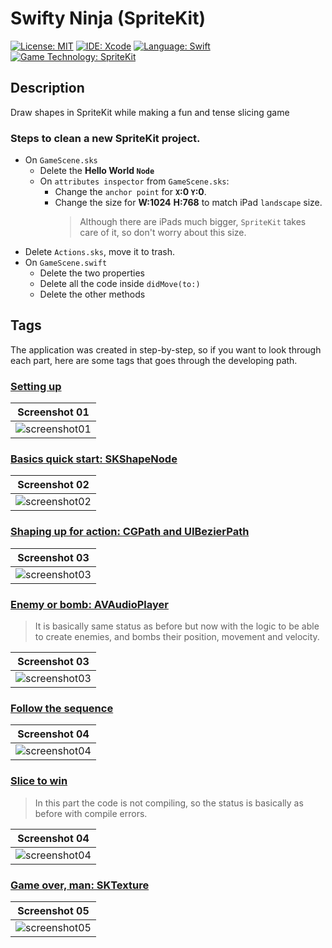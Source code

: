 # Swifty Ninja (SpriteKit)
[![License: MIT](https://img.shields.io/badge/License-MIT-yellow.svg)](https://opensource.org/licenses/MIT)
[![IDE: Xcode](https://img.shields.io/badge/IDE-Xcode%2011-blue.svg)](https://developer.apple.com/xcode/)
[![Language: Swift](https://img.shields.io/badge/Language-Swift-red.svg)](https://swift.org/blog/)
[![Game Technology: SpriteKit](https://img.shields.io/badge/Game%20Technology-SpriteKit-purple)](https://developer.apple.com/spritekit/)

## Description
Draw shapes in SpriteKit while making a fun and tense slicing game

### Steps to clean a new SpriteKit project.
* On `GameScene.sks`
  * Delete the **Hello World `Node`**
  * On `attributes inspector` from `GameScene.sks`:
    * Change the `anchor point` for **`X`:0 `Y`:0**.
    * Change the size for **W:1024** **H:768** to match iPad `landscape` size.
        > Although there are iPads much bigger, `SpriteKit` takes care of it, so don't worry about this size.
* Delete `Actions.sks`, move it to trash.
* On `GameScene.swift`
  * Delete the two properties
  * Delete all the code inside `didMove(to:)`
  * Delete the other methods

## Tags
The application was created in step-by-step, so if you want to look through each part, here are some tags that goes through the developing path.

### [Setting up](https://github.com/fdorado985/SwiftyNinja/tree/setting-up)
| Screenshot 01 |
| ------------- |
| ![screenshot01](.screenshots/screenshot01.png) |

### [Basics quick start: SKShapeNode](https://github.com/fdorado985/SwiftyNinja/tree/basics-quick-start-skshapenode)
| Screenshot 02 |
| ------------- |
| ![screenshot02](.screenshots/screenshot02.png) |

### [Shaping up for action: CGPath and UIBezierPath](https://github.com/fdorado985/SwiftyNinja/tree/shaping-up-for-action-cgpath-and-uibezierpath)
| Screenshot 03 |
| ------------- |
| ![screenshot03](.screenshots/screenshot03.png) |

### [Enemy or bomb: AVAudioPlayer](https://github.com/fdorado985/SwiftyNinja/tree/enemy-or-bomb-avaudioplayer)
> It is basically same status as before but now with the logic to be able to create enemies, and bombs their position, movement and velocity.

| Screenshot 03 |
| ------------- |
| ![screenshot03](.screenshots/screenshot03.png) |

### [Follow the sequence](https://github.com/fdorado985/SwiftyNinja/tree/follow-the-sequence)
| Screenshot 04 |
| ------------- |
| ![screenshot04](.screenshots/screenshot04.png) |

### [Slice to win](https://github.com/fdorado985/SwiftyNinja/tree/slice-to-win)
> In this part the code is not compiling, so the status is basically as before with compile errors.

| Screenshot 04 |
| ------------- |
| ![screenshot04](.screenshots/screenshot04.png) |

### [Game over, man: SKTexture](https://github.com/fdorado985/SwiftyNinja/tree/game-over-man-sktexture)

| Screenshot 05 |
| ------------- |
| ![screenshot05](.screenshots/screenshot05.png) |